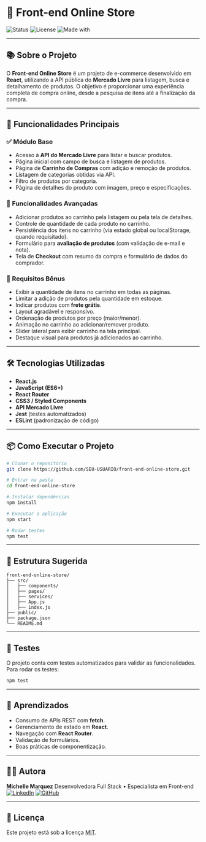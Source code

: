 

# 🛒 Front-end Online Store

![Status](https://img.shields.io/badge/status-em%20desenvolvimento-orange)
![License](https://img.shields.io/badge/license-MIT-blue)
![Made with](https://img.shields.io/badge/made%20with-React%20%2B%20JavaScript-yellow)

---

## 📚 Sobre o Projeto

O **Front-end Online Store** é um projeto de e-commerce desenvolvido em **React**, utilizando a API pública do **Mercado Livre** para listagem, busca e detalhamento de produtos.
O objetivo é proporcionar uma experiência completa de compra online, desde a pesquisa de itens até a finalização da compra.

---

## 🚀 Funcionalidades Principais

### ✅ Módulo Base

* Acesso à **API do Mercado Livre** para listar e buscar produtos.
* Página inicial com campo de busca e listagem de produtos.
* Página de **Carrinho de Compras** com adição e remoção de produtos.
* Listagem de categorias obtidas via API.
* Filtro de produtos por categoria.
* Página de detalhes do produto com imagem, preço e especificações.

### 🛒 Funcionalidades Avançadas

* Adicionar produtos ao carrinho pela listagem ou pela tela de detalhes.
* Controle de quantidade de cada produto no carrinho.
* Persistência dos itens no carrinho (via estado global ou localStorage, quando requisitado).
* Formulário para **avaliação de produtos** (com validação de e-mail e nota).
* Tela de **Checkout** com resumo da compra e formulário de dados do comprador.

### 🎯 Requisitos Bônus

* Exibir a quantidade de itens no carrinho em todas as páginas.
* Limitar a adição de produtos pela quantidade em estoque.
* Indicar produtos com **frete grátis**.
* Layout agradável e responsivo.
* Ordenação de produtos por preço (maior/menor).
* Animação no carrinho ao adicionar/remover produto.
* Slider lateral para exibir carrinho na tela principal.
* Destaque visual para produtos já adicionados ao carrinho.

---

## 🛠 Tecnologias Utilizadas

* **React.js**
* **JavaScript (ES6+)**
* **React Router**
* **CSS3 / Styled Components**
* **API Mercado Livre**
* **Jest** (testes automatizados)
* **ESLint** (padronização de código)

---

## 📦 Como Executar o Projeto

```bash
# Clonar o repositório
git clone https://github.com/SEU-USUARIO/front-end-online-store.git

# Entrar na pasta
cd front-end-online-store

# Instalar dependências
npm install

# Executar a aplicação
npm start

# Rodar testes
npm test
```

---

## 📌 Estrutura Sugerida

```
front-end-online-store/
├── src/
│   ├── components/
│   ├── pages/
│   ├── services/
│   ├── App.js
│   ├── index.js
├── public/
├── package.json
└── README.md
```

---

## 🧪 Testes

O projeto conta com testes automatizados para validar as funcionalidades.
Para rodar os testes:

```bash
npm test
```

---

## 📌 Aprendizados

* Consumo de APIs REST com **fetch**.
* Gerenciamento de estado em **React**.
* Navegação com **React Router**.
* Validação de formulários.
* Boas práticas de componentização.

---

## 👩‍💻 Autora

**Michelle Marquez**
Desenvolvedora Full Stack • Especialista em Front-end
[![LinkedIn](https://img.shields.io/badge/LinkedIn-000?style=for-the-badge\&logo=linkedin\&logoColor=0E76A8)](https://www.linkedin.com/in/mixchelle/)
[![GitHub](https://img.shields.io/badge/GitHub-000?style=for-the-badge\&logo=github\&logoColor=fff)](https://github.com/Mixchelle)

---

## 📜 Licença

Este projeto está sob a licença [MIT](LICENSE).



